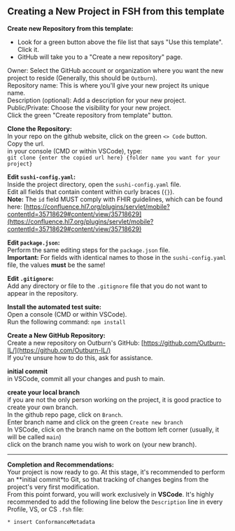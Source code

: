 ## Creating a New Project in FSH from this template

**Create new Repository from this template:**  
- Look for a green button above the file list that says "Use this template". Click it.  
- GitHub will take you to a "Create a new repository" page.  

Owner: Select the GitHub account or organization where you want the new project to reside (Generally, this should be `Outburn`).  
Repository name: This is where you'll give your new project its unique name.  
Description (optional): Add a description for your new project.  
Public/Private: Choose the visibility for your new project.  
Click the green "Create repository from template" button.  

**Clone the Repository:**  
In your repo on the github website, click on the green `<> Code` button.  
Copy the url.  
in your console (CMD or within VSCode), type:  
`git clone {enter the copied url here} {folder name you want for your project}`  

**Edit `sushi-config.yaml`:**  
Inside the project directory, open the `sushi-config.yaml` file.  
Edit all fields that contain content within curly braces (`{}`).  
**Note:** The `id` field MUST comply with FHIR guidelines, which can be found here: [https://confluence.hl7.org/plugins/servlet/mobile?contentId=35718629#content/view/35718629](https://confluence.hl7.org/plugins/servlet/mobile?contentId=35718629#content/view/35718629)  

**Edit `package.json`:**  
Perform the same editing steps for the `package.json` file.  
**Important:** For fields with identical names to those in the `sushi-config.yaml` file, the values **must** be the same!  

**Edit `.gitignore`:**  
Add any directory or file to the `.gitignore` file that you do not want to appear in the repository.   

**Install the automated test suite:**  
Open a console (CMD or within VSCode).  
Run the following command: `npm install`  

**Create a New GitHub Repository:**  
Create a new repository on Outburn's GitHub: [https://github.com/Outburn-IL/](https://github.com/Outburn-IL/)  
If you're unsure how to do this, ask for assistance.  

**initial commit**  
in VSCode, commit all your changes and push to main.  

**create your local branch**  
if you are not the only person working on the project, it is good practice to create your own branch.  
In the github repo page, click on `Branch`.  
Enter branch name and click on the green `Create new branch`  
In VSCode, click on the branch name on the bottom left corner (usually, it will be called `main`)  
click on the branch name you wish to work on (your new branch).  


---

**Completion and Recommendations:**  
Your project is now ready to go. At this stage, it's recommended to perform an **initial commit*to Git, so that tracking of changes begins from the project's very first modification.  
From this point forward, you will work exclusively in **VSCode**. It's highly recommended to add the following line below the `Description` line in every Profile, VS, or CS `.fsh` file:  

`* insert ConformanceMetadata`
